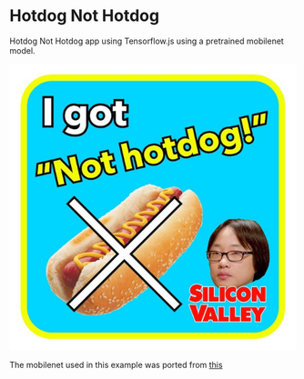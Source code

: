 # Hotdog Not Hotdog

Hotdog Not Hotdog app using Tensorflow.js using a pretrained mobilenet model.

![hotdog][hotdog]

The mobilenet used in this example was ported from
[this](https://storage.cloud.google.com/tfjs-models/savedmodel/mobilenet_v1_1.0_224/weights_manifest.json)

[hotdog]: ./images/jinyang.jpeg